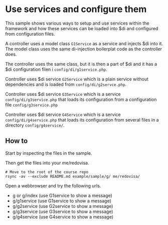 Use services and configure them
================================

This sample shows various ways to setup and use services within the framework and how these services can be loaded into $di and configured from configuration files.

A controller uses a model class `G1Service` as a service and injects $di into it. The model class uses the same di-injection boilerplat code as the controller does.

The controller uses the same class, but it is then a part of $di and it has a $di configuration filen i `config/di/g1service.php`.

Controller uses $di service `G2Service` which is a plain service without dependencies and is loaded from `config/di/g2servce.php`.

Controller uses $di service `G3Service` which is a service `config/di/g3service.php` that loads its configuration from a configuration file `config/g3service.php`

Controller uses $di service `G4Service` which is a service `config/di/g4service.php` that loads its configuration from several files in a directory `config/g4service/`.



How to
--------------------------------

Start by inspecting the files in the sample.

Then get the files into your me/redovisa.

```
# Move to the root of the course repo
rsync -av --exclude README.md example/sample/g/ me/redovisa/
```

Open a webbrowser and try the following urls.

* g or g/index (use G1service to show a message)
* g/g1service (use G1service to show a message)
* g/g2service (use G2service to show a message)
* g/g3service (use G3service to show a message)
* g/g4service (use G4service to show a message)
